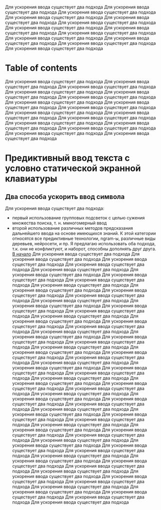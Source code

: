 Для ускорения ввода существует два подхода 
Для ускорения ввода существует два подхода 
Для ускорения ввода существует два подхода 
Для ускорения ввода существует два подхода 
Для ускорения ввода существует два подхода 
Для ускорения ввода существует два подхода 
Для ускорения ввода существует два подхода 
Для ускорения ввода существует два подхода 
Для ускорения ввода существует два подхода 
Для ускорения ввода существует два подхода 
Для ускорения ввода существует два подхода 
Для ускорения ввода существует два подхода 
Для ускорения ввода существует два подхода 

# Table of contents

Для ускорения ввода существует два подхода 
Для ускорения ввода существует два подхода 
Для ускорения ввода существует два подхода 
Для ускорения ввода существует два подхода 
Для ускорения ввода существует два подхода 
Для ускорения ввода существует два подхода 
Для ускорения ввода существует два подхода 
Для ускорения ввода существует два подхода 
Для ускорения ввода существует два подхода 
Для ускорения ввода существует два подхода 
Для ускорения ввода существует два подхода 
Для ускорения ввода существует два подхода 
Для ускорения ввода существует два подхода 
Для ускорения ввода существует два подхода 
Для ускорения ввода существует два подхода 
Для ускорения ввода существует два подхода 
Для ускорения ввода существует два подхода 
# Предиктивный ввод текста с условно статической экранной клавиатуры
## Два способа ускорить ввод символа
Для ускорения ввода существует два подхода: 
- первый использование групповых подсветок с целью сужения множества поиска, т. н. ммногомерный ввод
- второй использование различных методов предсказания дальнейшего ввода на основе имеющихся знаний. 
К этой категории относятся все предиктивные технологии, ngram-ы, различные виды деревьев, нейросети, и пр.
Я предлагаю использовать оба подхода, т.к. они не конфликтуют, и наборот, способны дополнять друг друга.
[В начало](#table-of-contents)
Для ускорения ввода существует два подхода 
Для ускорения ввода существует два подхода 
Для ускорения ввода существует два подхода 
Для ускорения ввода существует два подхода 
Для ускорения ввода существует два подхода 
Для ускорения ввода существует два подхода 
Для ускорения ввода существует два подхода 
Для ускорения ввода существует два подхода 
Для ускорения ввода существует два подхода 
Для ускорения ввода существует два подхода 
Для ускорения ввода существует два подхода 
Для ускорения ввода существует два подхода 
Для ускорения ввода существует два подхода 
Для ускорения ввода существует два подхода 
Для ускорения ввода существует два подхода 
Для ускорения ввода существует два подхода 
Для ускорения ввода существует два подхода 
Для ускорения ввода существует два подхода 
Для ускорения ввода существует два подхода 
Для ускорения ввода существует два подхода 
Для ускорения ввода существует два подхода 
Для ускорения ввода существует два подхода 
Для ускорения ввода существует два подхода 
Для ускорения ввода существует два подхода 
Для ускорения ввода существует два подхода 
Для ускорения ввода существует два подхода 
Для ускорения ввода существует два подхода 
Для ускорения ввода существует два подхода 
Для ускорения ввода существует два подхода 
Для ускорения ввода существует два подхода 
Для ускорения ввода существует два подхода 
Для ускорения ввода существует два подхода 
Для ускорения ввода существует два подхода 
Для ускорения ввода существует два подхода 
Для ускорения ввода существует два подхода 
Для ускорения ввода существует два подхода 
Для ускорения ввода существует два подхода 
Для ускорения ввода существует два подхода 
Для ускорения ввода существует два подхода 
Для ускорения ввода существует два подхода 
Для ускорения ввода существует два подхода 
Для ускорения ввода существует два подхода 
Для ускорения ввода существует два подхода 
Для ускорения ввода существует два подхода 
Для ускорения ввода существует два подхода 
Для ускорения ввода существует два подхода 
Для ускорения ввода существует два подхода 
Для ускорения ввода существует два подхода 
Для ускорения ввода существует два подхода 
Для ускорения ввода существует два подхода 
Для ускорения ввода существует два подхода 
Для ускорения ввода существует два подхода 
Для ускорения ввода существует два подхода 
Для ускорения ввода существует два подхода 
Для ускорения ввода существует два подхода 
Для ускорения ввода существует два подхода 
Для ускорения ввода существует два подхода 
Для ускорения ввода существует два подхода 
Для ускорения ввода существует два подхода 
Для ускорения ввода существует два подхода 
Для ускорения ввода существует два подхода 
Для ускорения ввода существует два подхода 
Для ускорения ввода существует два подхода 
Для ускорения ввода существует два подхода 
Для ускорения ввода существует два подхода 

